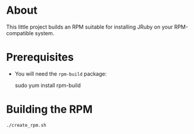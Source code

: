 About
=====
This little project builds an RPM suitable for installing JRuby on your RPM-compatible system. 

Prerequisites
=============
* You will need the `rpm-build` package: 
    
    sudo yum install rpm-build

Building the RPM
================

    ./create_rpm.sh